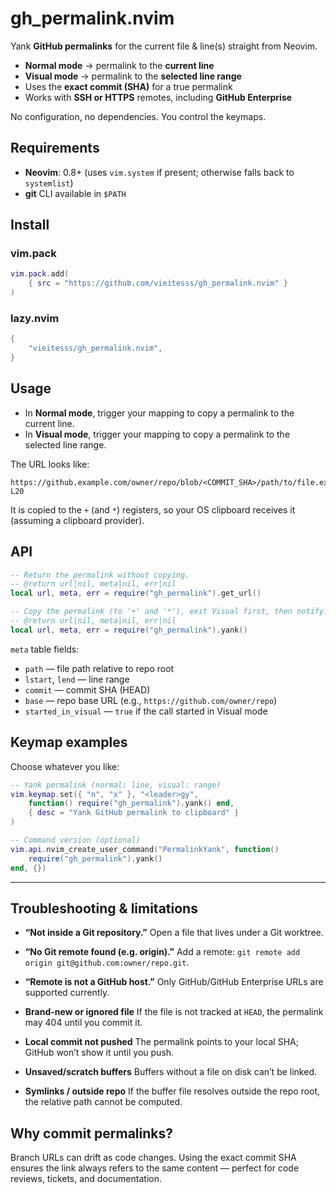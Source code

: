 # gh_permalink.nvim

Yank **GitHub permalinks** for the current file & line(s) straight from Neovim.

* **Normal mode** → permalink to the **current line**
* **Visual mode** → permalink to the **selected line range**
* Uses the **exact commit (SHA)** for a true permalink
* Works with **SSH or HTTPS** remotes, including **GitHub Enterprise**

No configuration, no dependencies. You control the keymaps.

## Requirements

* **Neovim**: 0.8+ (uses `vim.system` if present; otherwise falls back to `systemlist`)
* **git** CLI available in `$PATH`

## Install

### vim.pack

```lua
vim.pack.add(
    { src = "https://github.com/vieitesss/gh_permalink.nvim" }
)
```

### lazy.nvim

```lua
{
    "vieitesss/gh_permalink.nvim",
}
```

## Usage

* In **Normal mode**, trigger your mapping to copy a permalink to the current line.
* In **Visual mode**, trigger your mapping to copy a permalink to the selected line range.

The URL looks like:

```
https://github.example.com/owner/repo/blob/<COMMIT_SHA>/path/to/file.ext#L10-L20
```

It is copied to the `+` (and `*`) registers, so your OS clipboard receives it (assuming a clipboard provider).

## API

```lua
-- Return the permalink without copying.
-- @return url|nil, meta|nil, err|nil
local url, meta, err = require("gh_permalink").get_url()

-- Copy the permalink (to '+' and '*'), exit Visual first, then notify.
-- @return url|nil, meta|nil, err|nil
local url, meta, err = require("gh_permalink").yank()
```

`meta` table fields:

* `path` — file path relative to repo root
* `lstart`, `lend` — line range
* `commit` — commit SHA (HEAD)
* `base` — repo base URL (e.g., `https://github.com/owner/repo`)
* `started_in_visual` — `true` if the call started in Visual mode

## Keymap examples

Choose whatever you like:

```lua
-- Yank permalink (normal: line, visual: range)
vim.keymap.set({ "n", "x" }, "<leader>gy",
    function() require("gh_permalink").yank() end,
    { desc = "Yank GitHub permalink to clipboard" }
)

-- Command version (optional)
vim.api.nvim_create_user_command("PermalinkYank", function()
    require("gh_permalink").yank()
end, {})
```

---

## Troubleshooting & limitations

* **“Not inside a Git repository.”**
  Open a file that lives under a Git worktree.

* **“No Git remote found (e.g. origin).”**
  Add a remote: `git remote add origin git@github.com:owner/repo.git`.

* **“Remote is not a GitHub host.”**
  Only GitHub/GitHub Enterprise URLs are supported currently.

* **Brand-new or ignored file**
  If the file is not tracked at `HEAD`, the permalink may 404 until you commit it.

* **Local commit not pushed**
  The permalink points to your local SHA; GitHub won’t show it until you push.

* **Unsaved/scratch buffers**
  Buffers without a file on disk can’t be linked.

* **Symlinks / outside repo**
  If the buffer file resolves outside the repo root, the relative path cannot be computed.


## Why commit permalinks?

Branch URLs can drift as code changes. Using the exact commit SHA ensures the link always refers to the same content — perfect for code reviews, tickets, and documentation.
